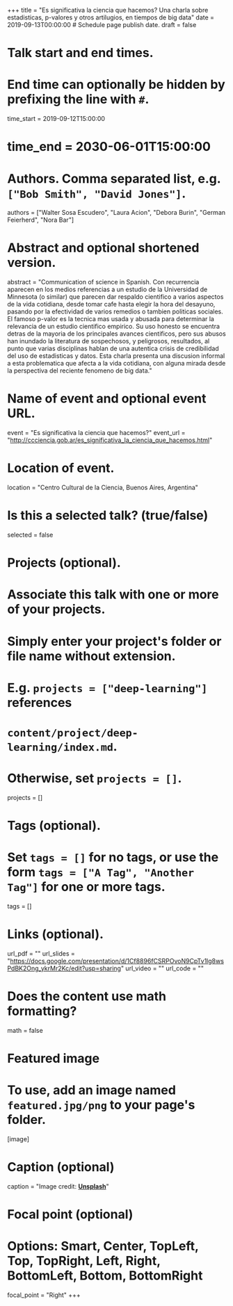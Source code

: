 +++
title = "Es significativa la ciencia que hacemos? Una charla sobre estadisticas, p-valores y otros artilugios, en tiempos de big data"
date = 2019-09-13T00:00:00  # Schedule page publish date.
draft = false

# Talk start and end times.
#   End time can optionally be hidden by prefixing the line with `#`.
time_start = 2019-09-12T15:00:00
# time_end = 2030-06-01T15:00:00

# Authors. Comma separated list, e.g. `["Bob Smith", "David Jones"]`.
authors = ["Walter Sosa Escudero", "Laura Acion", "Debora Burin", "German Feierherd", "Nora Bar"]

# Abstract and optional shortened version.
abstract = "Communication of science in Spanish. Con recurrencia aparecen en los medios referencias a un estudio de la Universidad de Minnesota (o similar) que parecen dar respaldo cientifico a varios aspectos de la vida cotidiana, desde tomar cafe hasta elegir la hora del desayuno, pasando por la efectividad de varios remedios o tambien politicas sociales. El famoso p-valor es la tecnica mas usada y abusada para determinar la relevancia de un estudio cientifico empirico. Su uso honesto se encuentra detras de la mayoria de los principales avances cientificos, pero sus abusos han inundado la literatura de sospechosos, y peligrosos, resultados, al punto que varias disciplinas hablan de una autentica crisis de credibilidad del uso de estadisticas y datos. Esta charla presenta una discusion informal a esta problematica que afecta a la vida cotidiana, con alguna mirada desde la perspectiva del reciente fenomeno de big data."

# Name of event and optional event URL.
event = "Es significativa la ciencia que hacemos?"
event_url = "http://ccciencia.gob.ar/es_significativa_la_ciencia_que_hacemos.html"

# Location of event.
location = "Centro Cultural de la Ciencia, Buenos Aires, Argentina"

# Is this a selected talk? (true/false)
selected = false

# Projects (optional).
#   Associate this talk with one or more of your projects.
#   Simply enter your project's folder or file name without extension.
#   E.g. `projects = ["deep-learning"]` references 
#   `content/project/deep-learning/index.md`.
#   Otherwise, set `projects = []`.
projects = []

# Tags (optional).
#   Set `tags = []` for no tags, or use the form `tags = ["A Tag", "Another Tag"]` for one or more tags.
tags = []

# Links (optional).
url_pdf = ""
url_slides = "https://docs.google.com/presentation/d/1Cf8896fCSRPOvoN9CpTv1lg8wsPdBK2Ong_ykrMr2Kc/edit?usp=sharing"
url_video = ""
url_code = ""

# Does the content use math formatting?
math = false

# Featured image
# To use, add an image named `featured.jpg/png` to your page's folder. 
[image]
  # Caption (optional)
  caption = "Image credit: [**Unsplash**](https://unsplash.com/photos/bzdhc5b3Bxs)"

  # Focal point (optional)
  # Options: Smart, Center, TopLeft, Top, TopRight, Left, Right, BottomLeft, Bottom, BottomRight
  focal_point = "Right"
+++
